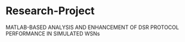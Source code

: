 # Research-Project
MATLAB-BASED ANALYSIS AND ENHANCEMENT OF DSR PROTOCOL PERFORMANCE IN SIMULATED WSNs
